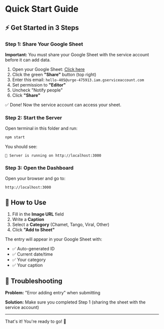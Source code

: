 # Quick Start Guide

## ⚡ Get Started in 3 Steps

### Step 1: Share Your Google Sheet

**Important:** You must share your Google Sheet with the service account before it can add data.

1. Open your Google Sheet: [Click here](https://docs.google.com/spreadsheets/d/1J2tXeDwvJBdayzPr-vEUt5JMt8Em73awYZmdvVhgCHQ/edit)
2. Click the green **"Share"** button (top right)
3. Enter this email: `hello-405@urge-475913.iam.gserviceaccount.com`
4. Set permission to **"Editor"**
5. Uncheck "Notify people"
6. Click **"Share"**

✅ Done! Now the service account can access your sheet.

### Step 2: Start the Server

Open terminal in this folder and run:

```bash
npm start
```

You should see:
```
🚀 Server is running on http://localhost:3000
```

### Step 3: Open the Dashboard

Open your browser and go to:
```
http://localhost:3000
```

## 📝 How to Use

1. Fill in the **Image URL** field
2. Write a **Caption**
3. Select a **Category** (Chamet, Tango, Viral, Other)
4. Click **"Add to Sheet"**

The entry will appear in your Google Sheet with:
- ✅ Auto-generated ID
- ✅ Current date/time
- ✅ Your category
- ✅ Your caption

## 🔧 Troubleshooting

**Problem:** "Error adding entry" when submitting

**Solution:** Make sure you completed Step 1 (sharing the sheet with the service account)

---

That's it! You're ready to go! 🎉





